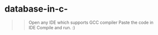 # database-in-c-
>> Open any IDE which supports GCC compiler
>> Paste the code in IDE
>> Compile and run. :)
